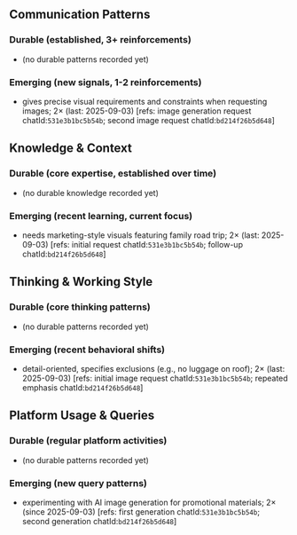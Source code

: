 ## Communication Patterns
### Durable (established, 3+ reinforcements)
- (no durable patterns recorded yet)

### Emerging (new signals, 1-2 reinforcements)
- gives precise visual requirements and constraints when requesting images; 2× (last: 2025-09-03) [refs: image generation request chatId:`531e3b1bc5b54b`; second image request chatId:`bd214f26b5d648`]

## Knowledge & Context
### Durable (core expertise, established over time)
- (no durable knowledge recorded yet)

### Emerging (recent learning, current focus)
- needs marketing-style visuals featuring family road trip; 2× (last: 2025-09-03) [refs: initial request chatId:`531e3b1bc5b54b`; follow-up chatId:`bd214f26b5d648`]

## Thinking & Working Style
### Durable (core thinking patterns)
- (no durable patterns recorded yet)

### Emerging (recent behavioral shifts)
- detail-oriented, specifies exclusions (e.g., no luggage on roof); 2× (last: 2025-09-03) [refs: initial image request chatId:`531e3b1bc5b54b`; repeated emphasis chatId:`bd214f26b5d648`]

## Platform Usage & Queries
### Durable (regular platform activities)
- (no durable patterns recorded yet)

### Emerging (new query patterns)
- experimenting with AI image generation for promotional materials; 2× (since 2025-09-03) [refs: first generation chatId:`531e3b1bc5b54b`; second generation chatId:`bd214f26b5d648`]